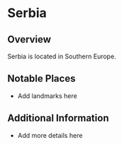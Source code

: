 # Serbia
## Overview
Serbia is located in Southern Europe.

## Notable Places
- Add landmarks here

## Additional Information
- Add more details here
